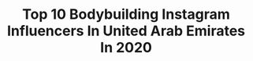 ---
title: Top 10 Bodybuilding Instagram Influencers In United Arab Emirates In 2020
description: >-
  Find top bodybuilding Instagram influencers in United Arab Emirates in 2020. Most popular hashtags: #bodybuilding #dubai #fitness #lifestyle.
platform: Instagram
hits: 27
text_top: Discover the most popular Instagram influencers on inBeat.
text_bottom: Our platform aggregates 27 Instagram influencers like this in United Arab Emirates for you to contact.
profiles:
  - username: "arshad54153"
    fullname: >-
      Mohammed arshad
    bio: >-
      -🎂- 23 may 1995 -🏋- Bodybuilding -👻- Bigboss_396 - 📍- UAE -Fujairah-Dibba🇦🇪 👇😁👇 YOUTUBE PAGE 👇😁👇
    location: "United Arab Emirates"
    followers: 14389
    engagement: 3522
    commentsToLikes: 0.020369
    id: ck9wpcthv8q1c0j78pb9vntwv
    verified: false
    hashtags: "#mustangroush, #stage3tuned, #family, #candid"
  - username: "gaby.daye"
    fullname: >-
      Gaby | Dubai Personal Trainer
    bio: >-
      🏋🏼‍♀️Certified Personal Trainer 🤾🏼Physical Preparation For Sports Performance 📍Dubai 🇦🇪 | +971 Contact info: DM or 👇🏽👇🏽
    location: "United Arab Emirates"
    followers: 8112
    engagement: 1852
    commentsToLikes: 0.048945
    id: ck55o5m1p7oao0i115gy319i1
    verified: false
    hashtags: "#dubaipersonaltrainer, #whatiwore, #fashionable, #bodybuilding"
  - username: "nasser.omayer"
    fullname: >-
      Nass Omayer
    bio: >-
      N7 Homs- Dubai
    location: "United Arab Emirates"
    followers: 4937
    engagement: 1676
    commentsToLikes: 0.071658
    id: ckf5rgo7kclnr0j23qscu7myo
    verified: false
    hashtags: "#sunshine, #arabmen, #gymlife, #musclebuilding"
  - username: "sinaa.z"
    fullname: >-
      𝕻𝖊𝖗𝖘𝖔𝖓𝖆𝖑 𝕿𝖗𝖆𝖎𝖓𝖊𝖗 𝕯𝖚𝖇𝖆𝖎
    bio: >-
      .𝕋𝕣𝕒𝕚𝕟 𝕨𝕚𝕥𝕙 𝕞𝕖 🤙🏽 .ℂ𝕖𝕣𝕥𝕚𝕗𝕚𝕖𝕕 𝕡𝕖𝕣𝕤𝕠𝕟𝕒𝕝 𝕥𝕣𝕒𝕚𝕟𝕖𝕣 .ℂ𝕖𝕣𝕥𝕚𝕗𝕚𝕖𝕕 𝔹𝕒𝕤𝕜𝕖𝕥𝕓𝕒𝕝𝕝/𝔽𝕚𝕥𝕟𝕖𝕤𝕤 𝕔𝕠𝕒𝕔𝕙 🏀 .𝔼𝕒𝕤𝕪𝕄𝕠𝕥𝕚𝕠𝕟𝕊𝕜𝕚𝕟 𝕄𝕒𝕤𝕥𝕖𝕣 𝕋𝕣𝕒𝕚𝕟𝕖𝕣 #szfitsquad ™️ . 📍Dubai
    location: "United Arab Emirates"
    followers: 15848
    engagement: 921
    commentsToLikes: 0.031867
    id: ck6tkovvm54no0j71rtjda2i6
    verified: false
    hashtags: "#dubaipersonaltrainer, #mydubai, #szfitsquad, #dubaifit"
  - username: "hosseinkarimi.iran"
    fullname: >-
      حسین کریمی | hossein karimi
    bio: >-
      🥇IFBB World Champion PHYSIQUE2019 COACH&THERAPIST #تیم_ملی 🥇قهرمان فیزیک جهان SPONSOR qimia uaefitacademy scitecnutrition matador_sports 📍DUBAI
    location: "United Arab Emirates"
    followers: 23565
    engagement: 558
    commentsToLikes: 0.074963
    id: ck6u5w0idc2oj0j71hlpllt25
    verified: false
    hashtags: "#physique, #bodybuilding, #sport, #today"
  - username: "fouad_sharifian"
    fullname: >-
      Fouad.sharifian  🧿
    bio: >-
      19/December /1982 🇦🇪Lives in DUBAI Supply parts and send to Iran,تامين قطعات و ارسال به ايران @sharifian.yadak
    location: "United Arab Emirates"
    followers: 14324
    engagement: 868
    commentsToLikes: 0.058338
    id: ck6ueovoms8730j71onfictqz
    verified: false
    hashtags: "#gym, #instamood, #short, #good"
  - username: "bayan.dxb"
    fullname: >-
      ❋❁ ฿ Ẵ ¥ Ẵ ₦ ❃❋
    bio: >-
      Fitness freak (trainer) ZIN”💪🏻🤸🏻‍♀️ For Business inquiry contact my email👇🏼 📧:bayandxb93@gmail.com ______ Tiktok: Bayan.dxb 👻: bayan.dxb 📍: Dubai
    location: "United Arab Emirates"
    followers: 17086
    engagement: 803
    commentsToLikes: 0.030925
    id: ck8wd0wezd9gf0j781o2rpt4w
    verified: false
    hashtags: "#uae, #dubai, #fitnessaddict, #dubaifitness"
  - username: "bo_raiysh"
    fullname: >-
      Faisal_alzaabi
    bio: >-
      🥇1st Dubai Physique 2014 🏋🏻Personal Trainer & Online Coach 👇For business services click on the link below or DM 📥 https://linktr.ee/Bo_raiysh
    location: "United Arab Emirates"
    followers: 17297
    engagement: 310
    commentsToLikes: 0.089971
    id: ck5btbo1ffocc0i11jx5084u0
    verified: false
    hashtags: "#soprt, #ifbbpro, #happy, #fatloss"
  - username: "ferdubai"
    fullname: >-
      Fernando 🇪🇸 | Dubai 🇦🇪
    bio: >-
      💪🏼Getting ambitious people in shape in 90days. Check the results of my last clients after the lock down 🦠 12weeks plan👉🏼 @fernando_transformations
    location: "United Arab Emirates"
    followers: 51929
    engagement: 244
    commentsToLikes: 0.027895
    id: ck5zvkxyv4ffr0i142x0u7ckz
    verified: false
    hashtags: "#jumeirah, #motivationalquotes, #fitlife, #training"
  - username: "rishikanthactor"
    fullname: >-
      rishikanth
    bio: >-
      Rishi here wanna know about me ? Then send a dm i m gna reply ❤️ Actor Men’s physique athelete 28 competitions 14 medals Cricketer Fitnessfreak
    location: "United Arab Emirates"
    followers: 18074
    engagement: 453
    commentsToLikes: 0.028269
    id: ck9wg58n4rybw0j78ez7pn81v
    verified: false
    hashtags: "#weekend, #2019, #featureme, #trending"
---